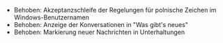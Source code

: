- Behoben: Akzeptanzschleife der Regelungen für polnische Zeichen im Windows-Benutzernamen
- Behoben: Anzeige der Konversationen in "Was gibt's neues"
- Behoben: Markierung neuer Nachrichten in Unterhaltungen